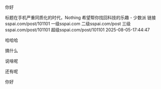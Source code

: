 你好


标题在手机严重同质化的时代，Nothing 希望帮你找回科技的乐趣 - 少数派
链接sspai.com/post/101101
一级sspai.com
二级sspai.com/post
三级sspai.com/post/101101
超级sspai.com/post/101101
2025-08-05-17:44:47


哈哈哈

搞什么

说啥呢

还有呢

你好